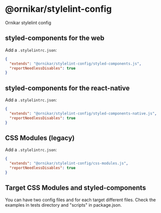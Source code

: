 # @ornikar/stylelint-config

Ornikar stylelint config

## styled-components for the web

Add a `.stylelintrc.json`:

```json
{
  "extends": "@ornikar/stylelint-config/styled-components.js",
  "reportNeedlessDisables": true
}
```

## styled-components for the react-native

Add a `.stylelintrc.json`:

```json
{
  "extends": "@ornikar/stylelint-config/styled-components-native.js",
  "reportNeedlessDisables": true
}
```

## CSS Modules (legacy)

Add a `.stylelintrc.json`:

```json
{
  "extends": "@ornikar/stylelint-config/css-modules.js",
  "reportNeedlessDisables": true
}
```

## Target CSS Modules and styled-components

You can have two config files and for each target different files. Check the examples in tests directory and "scripts" in package.json.
